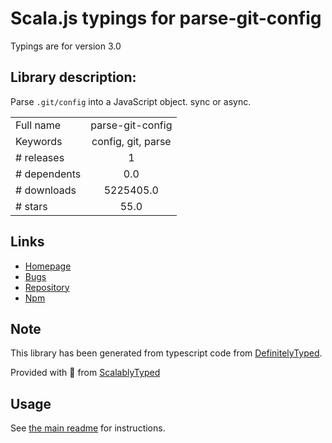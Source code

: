 
# Scala.js typings for parse-git-config

Typings are for version 3.0

## Library description:
Parse `.git/config` into a JavaScript object. sync or async.

|                    |                 |
| ------------------ | :-------------: |
| Full name          | parse-git-config |
| Keywords           | config, git, parse |
| # releases         | 1 |
| # dependents       | 0.0 |
| # downloads        | 5225405.0 |
| # stars            | 55.0 |

## Links
- [Homepage](https://github.com/jonschlinkert/parse-git-config)
- [Bugs](https://github.com/jonschlinkert/parse-git-config/issues)
- [Repository](https://github.com/jonschlinkert/parse-git-config)
- [Npm](https://www.npmjs.com/package/parse-git-config)
    


## Note
This library has been generated from typescript code from [DefinitelyTyped](https://definitelytyped.org).

Provided with :purple_heart: from [ScalablyTyped](https://github.com/oyvindberg/ScalablyTyped)

## Usage
See [the main readme](../../readme.md) for instructions.


